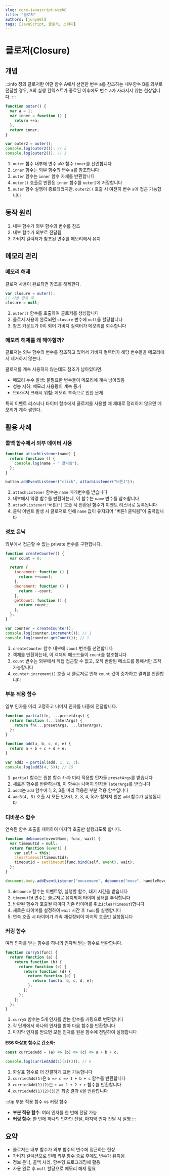 ```yaml
---
slug: core-javascript-week8
title: "클로저"
authors: [junye0l]
tags: [JavaScript, 클로저, 스터디]
---
```


# 클로저(Closure)

## 개념

:::info 정의
클로저란 어떤 함수 A에서 선언한 변수 a를 참조하는 내부함수 B를 외부로 전달할 경우, A의 실행 컨텍스트가 종료된 이후에도 변수 a가 사라지지 않는 현상입니다.
:::

```javascript
function outer() {
  var a = 1;
  var inner = function () {
    return ++a;
  };
  return inner;
}

var outer2 = outer();
console.log(outer2()); // 2
console.log(outer2()); // 3
```

1. `outer` 함수 내부에 변수 `a`와 함수 `inner`를 선언합니다
2. `inner` 함수는 외부 함수의 변수 `a`를 참조합니다
3. `outer` 함수는 `inner` 함수 자체를 반환합니다
4. `outer()` 호출로 반환된 `inner` 함수를 `outer2`에 저장합니다
5. `outer` 함수 실행이 종료되었지만, `outer2()` 호출 시 여전히 변수 `a`에 접근 가능합니다

## 동작 원리

1. 내부 함수가 외부 함수의 변수를 참조
2. 내부 함수가 외부로 전달됨
3. 가비지 컬렉터가 참조된 변수를 메모리에서 유지

## 메모리 관리

### 메모리 해제

클로저 사용이 완료되면 참조를 해제한다.

```javascript
var closure = outer();
// 사용 완료 후
closure = null;
```

1. `outer()` 함수를 호출하여 클로저를 생성합니다
2. 클로저 사용이 완료되면 `closure` 변수에 `null`을 할당합니다
3. 참조 카운트가 0이 되어 가비지 컬렉터가 메모리를 회수합니다

### 메모리 해제를 왜 해야할까?

클로저는 외부 함수의 변수를 참조하고 있어서 가비지 컬렉터가 해당 변수들을 메모리에서 제거하지 않는다.

클로저를 계속 사용하지 않는데도 참조가 남아있다면.

- 메모리 누수 발생: 불필요한 변수들이 메모리에 계속 남아있음
- 성능 저하: 메모리 사용량이 계속 증가
- 브라우저 크래시 위험: 메모리 부족으로 인한 문제

특히 이벤트 리스너나 타이머 함수에서 클로저를 사용할 때 제대로 정리하지 않으면 메모리가 계속 쌓인다.

## 활용 사례

### 콜백 함수에서 외부 데이터 사용

```javascript
function attachListener(name) {
  return function () {
    console.log(name + " 클릭됨");
  };
}

button.addEventListener("click", attachListener("버튼1"));
```

1. `attachListener` 함수는 `name` 매개변수를 받습니다
2. 내부에서 익명 함수를 반환하는데, 이 함수는 `name` 변수를 참조합니다
3. `attachListener("버튼1")` 호출 시 반환된 함수가 이벤트 리스너로 등록됩니다
4. 클릭 이벤트 발생 시 클로저로 인해 `name` 값이 유지되어 "버튼1 클릭됨"이 출력됩니다

### 정보 은닉

외부에서 접근할 수 없는 private 변수를 구현합니다.

```javascript
function createCounter() {
  var count = 0;

  return {
    increment: function () {
      return ++count;
    },
    decrement: function () {
      return --count;
    },
    getCount: function () {
      return count;
    },
  };
}

var counter = createCounter();
console.log(counter.increment()); // 1
console.log(counter.getCount()); // 1
```

1. `createCounter` 함수 내부에 `count` 변수를 선언합니다
2. 객체를 반환하는데, 이 객체의 메소드들이 `count`를 참조합니다
3. `count` 변수는 외부에서 직접 접근할 수 없고, 오직 반환된 메소드를 통해서만 조작 가능합니다
4. `counter.increment()` 호출 시 클로저로 인해 `count` 값이 증가하고 결과를 반환합니다

### 부분 적용 함수

일부 인자를 미리 고정하고 나머지 인자를 나중에 전달합니다.

```javascript
function partial(fn, ...presetArgs) {
  return function (...laterArgs) {
    return fn(...presetArgs, ...laterArgs);
  };
}

function add(a, b, c, d, e) {
  return a + b + c + d + e;
}

var add3 = partial(add, 1, 2, 3);
console.log(add3(4, 5)); // 15
```

1. `partial` 함수는 원본 함수 `fn`과 미리 적용할 인자들 `presetArgs`를 받습니다
2. 새로운 함수를 반환하는데, 이 함수는 나머지 인자들 `laterArgs`를 받습니다
3. `add3`는 `add` 함수에 1, 2, 3을 미리 적용한 부분 적용 함수입니다
4. `add3(4, 5)` 호출 시 모든 인자(1, 2, 3, 4, 5)가 합쳐져 원본 `add` 함수가 실행됩니다

### 디바운스 함수

연속된 함수 호출을 제어하여 마지막 호출만 실행되도록 합니다.

```javascript
function debounce(eventName, func, wait) {
  var timeoutId = null;
  return function (event) {
    var self = this;
    clearTimeout(timeoutId);
    timeoutId = setTimeout(func.bind(self, event), wait);
  };
}

document.body.addEventListener("mousemove", debounce("move", handleMove, 500));
```

1. `debounce` 함수는 이벤트명, 실행할 함수, 대기 시간을 받습니다
2. `timeoutId` 변수는 클로저로 유지되어 타이머 상태를 추적합니다
3. 반환된 함수가 호출될 때마다 기존 타이머를 취소(`clearTimeout`)합니다
4. 새로운 타이머를 설정하여 `wait` 시간 후 `func`를 실행합니다
5. 연속 호출 시 타이머가 계속 재설정되어 마지막 호출만 실행됩니다

### 커링 함수

여러 인자를 받는 함수를 하나의 인자씩 받는 함수로 변환합니다.

```javascript
function curry5(func) {
  return function (a) {
    return function (b) {
      return function (c) {
        return function (d) {
          return function (e) {
            return func(a, b, c, d, e);
          };
        };
      };
    };
  };
}
```

1. `curry5` 함수는 5개 인자를 받는 함수를 커링으로 변환합니다
2. 각 단계에서 하나의 인자를 받아 다음 함수를 반환합니다
3. 마지막 인자를 받으면 모든 인자를 원본 함수에 전달하여 실행합니다

**ES6 화살표 함수로 간소화:**

```javascript
const curriedAdd = (a) => (b) => (c) => a + b + c;

console.log(curriedAdd(1)(2)(3)); // 6
```

1. 화살표 함수로 더 간결하게 표현 가능합니다
2. `curriedAdd(1)`은 `b => c => 1 + b + c` 함수를 반환합니다
3. `curriedAdd(1)(2)`는 `c => 1 + 2 + c` 함수를 반환합니다
4. `curriedAdd(1)(2)(3)`은 최종 결과 `6`을 반환합니다

:::tip 부분 적용 함수 vs 커링 함수

- **부분 적용 함수**: 여러 인자를 한 번에 전달 가능
- **커링 함수**: 한 번에 하나의 인자만 전달, 마지막 인자 전달 시 실행
  :::

## 요약

- 클로저는 내부 함수가 외부 함수의 변수에 접근하는 현상
- 가비지 컬렉션으로 인해 외부 함수 종료 후에도 변수가 유지됨
- 정보 은닉, 콜백 처리, 함수형 프로그래밍에 활용
- 사용 완료 후 `null` 할당으로 메모리 해제 필요
